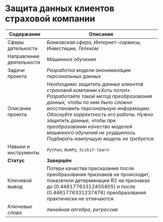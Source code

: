 # Защита данных клиентов страховой компании
Содержание | Описание |
 ------------- | ---------------- |
Сферы дятельности | *Банковская сфера, Интернет-сервисы, Инвестиции, Телеком*
Направление деятельности | *Машинное обучение*
Задачи проекта  | *Разработка модели анонимизации персональных данных*
Описание проекта | *Необходимо защитить данные клиентов страховой компании «Хоть потоп». Разработайте такой метод преобразования данных, чтобы по ним было сложно восстановить персональную информацию. Обоснуйте корректность его работы. Нужно защитить данные, чтобы при преобразовании качество моделей машинного обучения не ухудшилось. Подбирать наилучшую модель не требуется.*
Навыки и инструменты | *`Python`, `NumPy`, `Scikit-learn`*
**Статус** | **Завершён**
Ключевой вывод | Потери качества пресказания после преобразования признаков не происходит, показатели детерминации R2 на признаках до (0.44617763312455805) и после (0.4461776331237476) преобразования практически не отличаются.
*Ключевые слова* | *линейная алгебра, регрессия*
